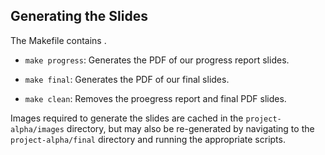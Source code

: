 ## Generating the Slides 

The Makefile contains . 
- `make progress`: Generates the PDF of our progress report slides. 
- `make final`: Generates the PDF of our final slides. 

- `make clean`: Removes the proegress report and final PDF slides. 

Images required to generate the slides are cached in the `project-alpha/images` directory, but may also be re-generated by navigating to the `project-alpha/final` directory and running the appropriate scripts. 

